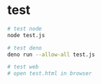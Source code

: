 # test

```bash
# test node
node test.js

# test deno
deno run --allow-all test.js

# test web
# open test.html in browser
```